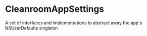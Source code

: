 # CleanroomAppSettings
A set of interfaces and implementations to abstract away the app's NSUserDefaults singleton
